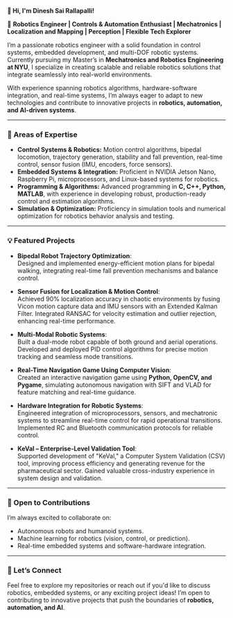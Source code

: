 **👋 Hi, I'm Dinesh Sai Rallapalli!**

🔧 **Robotics Engineer | Controls & Automation Enthusiast | Mechatronics | Localization and Mapping | Perception | Flexible Tech Explorer**

I’m a passionate robotics engineer with a solid foundation in control systems, embedded development, and multi-DOF robotic systems. Currently pursuing my Master’s in **Mechatronics and Robotics Engineering at NYU**, I specialize in creating scalable and reliable robotics solutions that integrate seamlessly into real-world environments.

With experience spanning robotics algorithms, hardware-software integration, and real-time systems, I’m always eager to adapt to new technologies and contribute to innovative projects in **robotics, automation, and AI-driven systems**.

---

### **🚀 Areas of Expertise**
- **Control Systems & Robotics:** Motion control algorithms, bipedal locomotion, trajectory generation, stability and fall prevention, real-time control, sensor fusion (IMU, encoders, force sensors).
- **Embedded Systems & Integration:** Proficient in NVIDIA Jetson Nano, Raspberry Pi, microprocessors, and Linux-based systems for robotics.
- **Programming & Algorithms:** Advanced programming in **C, C++, Python, MATLAB**, with experience in developing robust, production-ready control and estimation algorithms.
- **Simulation & Optimization:** Proficiency in simulation tools and numerical optimization for robotics behavior analysis and testing.

---

### **💡 Featured Projects**
- **Bipedal Robot Trajectory Optimization**:  
  Designed and implemented energy-efficient motion plans for bipedal walking, integrating real-time fall prevention mechanisms and balance control.

- **Sensor Fusion for Localization & Motion Control**:  
  Achieved 90% localization accuracy in chaotic environments by fusing Vicon motion capture data and IMU sensors with an Extended Kalman Filter. Integrated RANSAC for velocity estimation and outlier rejection, enhancing real-time performance.

- **Multi-Modal Robotic Systems**:  
  Built a dual-mode robot capable of both ground and aerial operations. Developed and deployed PID control algorithms for precise motion tracking and seamless mode transitions.

- **Real-Time Navigation Game Using Computer Vision**:  
  Created an interactive navigation game using **Python, OpenCV, and Pygame**, simulating autonomous navigation with SIFT and VLAD for feature matching and real-time guidance.

- **Hardware Integration for Robotic Systems**:  
  Engineered integration of microprocessors, sensors, and mechatronic systems to streamline real-time control for rapid operational transitions. Implemented RC and Bluetooth communication protocols for reliable control.

- **KeVal – Enterprise-Level Validation Tool**:  
  Supported development of "KeVal," a Computer System Validation (CSV) tool, improving process efficiency and generating revenue for the pharmaceutical sector. Gained valuable cross-industry experience in system design and validation.

---

### **🌱 Open to Contributions**
I’m always excited to collaborate on:
- Autonomous robots and humanoid systems.
- Machine learning for robotics (vision, control, or prediction).
- Real-time embedded systems and software-hardware integration.

---

### **💬 Let’s Connect**
Feel free to explore my repositories or reach out if you'd like to discuss robotics, embedded systems, or any exciting project ideas! I’m open to contributing to innovative projects that push the boundaries of **robotics, automation, and AI**.
